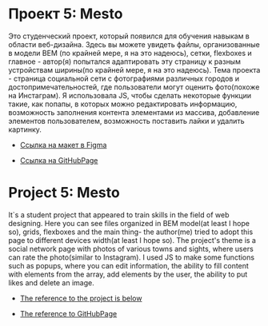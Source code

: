 # Проект 5: Mesto 
Это студенческий проект, который появился для обучения навыкам в области веб-дизайна. Здесь вы можете увидеть файлы, организованные в модели BEM (по крайней мере, я на это надеюсь), сетки, flexboxes и главное - автор(я) попытался адаптировать эту страницу к разным устройствам ширины(по крайней мере, я на это надеюсь). Тема проекта - страница социальной сети с фотографиями различных городов и достопримечательностей, где пользователи могут оценить фото(похоже на Инстаграм). Я использовала JS, чтобы сделать некоторые функции такие, как попапы, в которых можно редактировать информацию, возможность заполнения контента элементами из массива, добавление элементов пользователем, возможность поставить лайки и удалить картинку.

* [Ссылка на макет в Figma](https://www.figma.com/file/StZjf8HnoeLdiXS7dYrLAh/JavaScript.-Sprint-4)

* [Ссылка на GitHubPage](https://anna-sergeeva-web.github.io/mesto/)


# Project 5: Mesto
It`s a student project that appeared to train skills in the field of web designing. Here you can see files organized in BEM model(at least I hope so), grids, flexboxes and the main thing- the author(me) tried to adopt this page to different devices width(at least I hope so). The project's theme is a social network page with photos of various towns and sights, where users can rate the photo(similar to Instagram). I used JS to make some functions such as popups, where you can edit information, the ability to fill content with elements from the array, add elements by the user, the ability to put likes and delete an image.

* [The reference to the project is below](https://www.figma.com/file/StZjf8HnoeLdiXS7dYrLAh/JavaScript.-Sprint-4)

* [The reference to GitHubPage](https://anna-sergeeva-web.github.io/mesto/)


